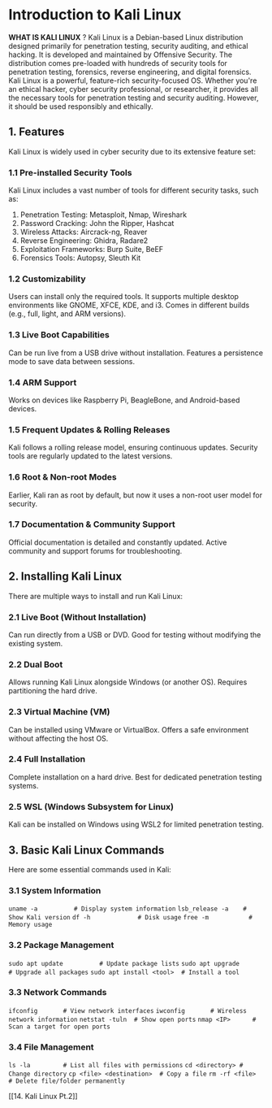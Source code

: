 ```table-of-contents
```
# Introduction to Kali Linux
**WHAT IS KALI LINUX** ?
Kali Linux is a Debian-based Linux distribution designed primarily for penetration testing, security auditing, and ethical hacking. It is developed and maintained by Offensive Security. The distribution comes pre-loaded with hundreds of security tools for penetration testing, forensics, reverse engineering, and digital forensics.
Kali Linux is a powerful, feature-rich security-focused OS. Whether you're an ethical hacker, cyber security professional, or researcher, it provides all the necessary tools for penetration testing and security auditing. However, it should be used responsibly and ethically.
## 1. Features
Kali Linux is widely used in cyber security due to its extensive feature set:
### 1.1 Pre-installed Security Tools
Kali Linux includes a vast number of tools for different security tasks, such as:
1. Penetration Testing: Metasploit, Nmap, Wireshark
2. Password Cracking: John the Ripper, Hashcat
3. Wireless Attacks: Aircrack-ng, Reaver
4. Reverse Engineering: Ghidra, Radare2
5. Exploitation Frameworks: Burp Suite, BeEF
6. Forensics Tools: Autopsy, Sleuth Kit
### 1.2 Customizability
Users can install only the required tools.
It supports multiple desktop environments like GNOME, XFCE, KDE, and i3.
Comes in different builds (e.g., full, light, and ARM versions).
### 1.3 Live Boot Capabilities
Can be run live from a USB drive without installation.
Features a persistence mode to save data between sessions.
### 1.4 ARM Support
Works on devices like Raspberry Pi, BeagleBone, and Android-based devices.
### 1.5 Frequent Updates & Rolling Releases
Kali follows a rolling release model, ensuring continuous updates.
Security tools are regularly updated to the latest versions.
### 1.6 Root & Non-root Modes
Earlier, Kali ran as root by default, but now it uses a non-root user model for security.
### 1.7 Documentation & Community Support
Official documentation is detailed and constantly updated.
Active community and support forums for troubleshooting.
## 2. Installing Kali Linux
There are multiple ways to install and run Kali Linux:
### 2.1 Live Boot (Without Installation)
Can run directly from a USB or DVD.
Good for testing without modifying the existing system.
### 2.2 Dual Boot
Allows running Kali Linux alongside Windows (or another OS).
Requires partitioning the hard drive.
### 2.3 Virtual Machine (VM)
Can be installed using VMware or VirtualBox.
Offers a safe environment without affecting the host OS.
### 2.4 Full Installation
Complete installation on a hard drive.
Best for dedicated penetration testing systems.
### 2.5 WSL (Windows Subsystem for Linux)
Kali can be installed on Windows using WSL2 for limited penetration testing.

## 3. Basic Kali Linux Commands
Here are some essential commands used in Kali:
### 3.1 System Information
`uname -a          # Display system information`
`lsb_release -a    # Show Kali version`
`df -h             # Disk usage`
`free -m           # Memory usage`
### 3.2 Package Management
`sudo apt update          # Update package lists`
`sudo apt upgrade         # Upgrade all packages`
`sudo apt install <tool>  # Install a tool`
### 3.3 Network Commands
`ifconfig       # View network interfaces`
`iwconfig       # Wireless network information`
`netstat -tuln  # Show open ports`
`nmap <IP>      # Scan a target for open ports`
### 3.4 File Management
`ls -la         # List all files with permissions`
`cd <directory> # Change directory`
`cp <file> <destination>  # Copy a file`
`rm -rf <file>  # Delete file/folder permanently`

[[14. Kali Linux Pt.2]]